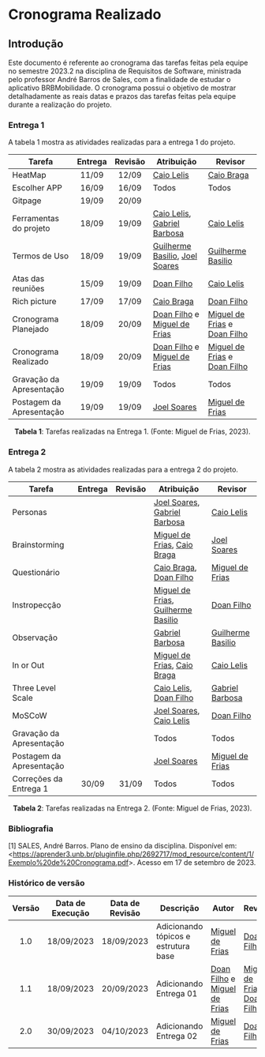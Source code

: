<div class="body">
  
# Cronograma Realizado

## Introdução

<p align="justify">
  
Este documento é referente ao cronograma das tarefas feitas pela equipe no semestre 2023.2 na disciplina de Requisitos de Software, ministrada pelo professor André Barros de Sales, com a finalidade de estudar o aplicativo BRBMobilidade. O cronograma possui o objetivo de mostrar detalhadamente as reais datas e prazos das tarefas feitas pela equipe durante a realização do projeto.

</p>

### Entrega 1
A tabela 1 mostra as atividades realizadas para a entrega 1 do projeto.

| Tarefa       | Entrega |  Revisão  | Atribuição |Revisor|
|--------------|:-------:|:---------:|-------|-----|
| HeatMap| 11/09     | 12/09             | [Caio Lelis](http://github.com/caio-lelis)   |[Caio Braga](http://github.com/caioalvesbraga)
| Escolher APP | 16/09     | 16/09             | Todos   |Todos|
| Gitpage | 19/09 | 20/09 | | |
| Ferramentas do projeto| 18/09     | 19/09          |[Caio Lelis](http://github.com/caio-lelis), [Gabriel Barbosa](https://github.com/gabrie1barbosa) |[Caio Lelis](http://github.com/caio-lelis)|
| Termos de Uso | 18/09  |  19/09    | [Guilherme Basilio](https://github.com/GuilhermeBES), [Joel Soares](https://github.com/JoelSRangel) |[Guilherme Basilio](https://github.com/GuilhermeBES) |
| Atas das reuniões | 15/09    | 19/09 |[Doan Filho](https://github.com/FilhoDoan)|[Caio Lelis](http://github.com/caio-lelis)|
| Rich picture | 17/09     | 17/09   |[Caio Braga](http://github.com/caioalvesbraga) | [Doan Filho](https://github.com/FilhoDoan)|
| Cronograma Planejado | 18/09  | 20/09  |[Doan Filho](https://github.com/FilhoDoan) e  [Miguel de Frias](https://github.com/migueldefrias) | [Miguel de Frias](https://github.com/migueldefrias) e [Doan Filho](https://github.com/FilhoDoan)  |
| Cronograma Realizado | 18/09  | 20/09  |[Doan Filho](https://github.com/FilhoDoan) e  [Miguel de Frias](https://github.com/migueldefrias) | [Miguel de Frias](https://github.com/migueldefrias) e [Doan Filho](https://github.com/FilhoDoan)  |
| Gravação da Apresentação | 19/09  | 19/09  | Todos |Todos|
| Postagem da Apresentação | 19/09 | 19/09 | [Joel Soares](https://github.com/JoelSRangel) | [Miguel de Frias](https://github.com/migueldefrias) |

<div style="text-align: center">
    <p> <b>Tabela 1</b>: Tarefas realizadas na Entrega 1. (Fonte: Miguel de Frias, 2023).</p>
</div>

### Entrega 2
A tabela 2 mostra as atividades realizadas para a entrega 2 do projeto.

| Tarefa       | Entrega |  Revisão  | Atribuição |Revisor|
|--------------|:-------:|:---------:|-------|-----|
| Personas |  |  | [Joel Soares](https://github.com/JoelSRangel), [Gabriel Barbosa](https://github.com/gabrie1barbosa) | [Caio Lelis](http://github.com/caio-lelis) |
| Brainstorming |  |  | [Miguel de Frias](https://github.com/migueldefrias), [Caio Braga](http://github.com/caioalvesbraga) | [Joel Soares](https://github.com/JoelSRangel) |
| Questionário |  |  | [Caio Braga](http://github.com/caioalvesbraga), [Doan Filho](https://github.com/FilhoDoan) | [Miguel de Frias](https://github.com/migueldefrias) |
| Instropecção |  |  | [Miguel de Frias](https://github.com/migueldefrias), [Guilherme Basilio](https://github.com/GuilhermeBES) | [Doan Filho](https://github.com/FilhoDoan) |
| Observação |  |  | [Gabriel Barbosa](https://github.com/gabrie1barbosa) | [Guilherme Basilio](https://github.com/GuilhermeBES) |
| In or Out |  |  | [Miguel de Frias](https://github.com/migueldefrias), [Caio Braga](http://github.com/caioalvesbraga) | [Caio Lelis](http://github.com/caio-lelis) |
| Three Level Scale |  |  | [Caio Lelis](http://github.com/caio-lelis), [Doan Filho](https://github.com/FilhoDoan) | [Gabriel Barbosa](https://github.com/gabrie1barbosa) |
| MoSCoW |  |  | [Joel Soares](https://github.com/JoelSRangel), [Caio Lelis](http://github.com/caio-lelis) | [Doan Filho](https://github.com/FilhoDoan) |
| Gravação da Apresentação |   |   | Todos |Todos|
| Postagem da Apresentação |  |  | [Joel Soares](https://github.com/JoelSRangel) | [Miguel de Frias](https://github.com/migueldefrias) |
| Correções da Entrega 1 | 30/09 | 31/09 | Todos | Todos |

<div style="text-align: center">
    <p> <b>Tabela 2</b>: Tarefas realizadas na Entrega 2. (Fonte: Miguel de Frias, 2023).</p>
</div>


### Bibliografia

[1] SALES, André Barros. Plano de ensino da disciplina. Disponível em: <<https://aprender3.unb.br/pluginfile.php/2692717/mod_resource/content/1/Exemplo%20de%20Cronograma.pdf>>. Acesso em 17 de setembro de 2023.


### Histórico de versão

| Versão | Data de Execução| Data de Revisão | Descrição            | Autor | Revisor |
|:------:|:---------------:|:---------------:|----------------------|-------|---------|
| 1.0   | 18/09/2023 | 18/09/2023 | Adicionando tópicos e estrutura base |  [Miguel de Frias](https://github.com/migueldefrias) | [Doan Filho](https://github.com/FilhoDoan) |
| 1.1   | 18/09/2023 | 20/09/2023 | Adicionando Entrega 01 |  [Doan Filho](https://github.com/FilhoDoan) e [Miguel de Frias](https://github.com/migueldefrias) | [Miguel de Frias](https://github.com/migueldefrias) e [Doan Filho](https://github.com/FilhoDoan)|
| 2.0   | 30/09/2023 | 04/10/2023 | Adicionando Entrega 02 |  [Miguel de Frias](https://github.com/migueldefrias) | [Doan Filho](https://github.com/FilhoDoan) |

</div>
